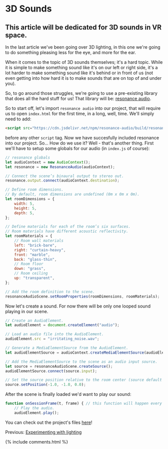 # 3D Sounds

## This article will be dedicated for 3D sounds in VR space.

In the last article we've been going over 3D lighting, in this one we're going to do something pleasing less for the eye, and more for the ear.

When it comes to the topic of 3D sounds themselves; it's a hard topic. While it is simple to make something sound like it's on our left or right side, it's a lot harder to make something sound like it's behind or in front of us (not even getting into how hard it is to make sounds that are on top of and under you). 

So, to go around those struggles, we're going to use a pre-existing library that does all the hard stuff for us! That library will be: [resonance audio](https://resonance-audio.github.io/resonance-audio/).

So to start off, let's import `resonance audio` into our project, that will require us to open `index.html` for the first time, in a long, well, time. We'll simply need to add: 
```html
<script src="https://cdn.jsdelivr.net/npm/resonance-audio/build/resonance-audio.min.js"></script>
```

before any other `script` tag. Now we have succesfully included resonance into our project. So... How do we use it? Well - that's another thing. First we'll have to setup some globals for our audio (in `index.js` of course):
```js
// resonance globals
let audioContext = new AudioContext();
let resonance = new ResonanceAudio(audioContext);

// Connect the scene’s binaural output to stereo out.
resonance.output.connect(audioContext.destination);

// Define room dimensions.
// By default, room dimensions are undefined (0m x 0m x 0m).
let roomDimensions = {
	width: 5,
	height: 5,
	depth: 5,
};

// Define materials for each of the room’s six surfaces.
// Room materials have different acoustic reflectivity.
let roomMaterials = {
	// Room wall materials
	left: "brick-bare",
	right: "curtain-heavy",
	front: "marble",
	back: "glass-thin",
	// Room floor
	down: "grass",
	// Room ceiling
	up: "transparent",
};

// Add the room definition to the scene.
resonanceAudioScene.setRoomProperties(roomDimensions, roomMaterials);
```

Now let's create a sound. For now there will be only one looped sound playing in our scene.
```js
// Create an AudioElement.
let audioElement = document.createElement("audio");

// Load an audio file into the AudioElement.
audioElement.src = "irritating_noise.wav";

// Generate a MediaElementSource from the AudioElement.
let audioElementSource = audioContext.createMediaElementSource(audioElement);

// Add the MediaElementSource to the scene as an audio input source.
let source = resonanceAudioScene.createSource();
audioElementSource.connect(source.input);

// Set the source position relative to the room center (source default position).
source.setPosition(-1.0, -1.0, 0.0);
```

After the scene is finally loaded we'd want to play our sound:
```js
function onSessionFrame(t, frame) { // this function will happen every frame
	// Play the audio.
	audioElement.play();
```

You can check out the project's files [here](https://github.com/beProsto/webxr-tutorial/tree/master/projects/tutorial10)!

Previous: [Experimenting with lighting](tutorial9)

<div GITHUB_API_ID="10"></div>

{% include comments.html %}
